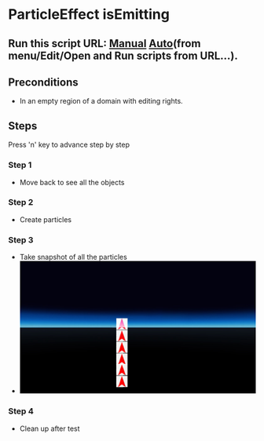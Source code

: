 # ParticleEffect isEmitting
## Run this script URL: [Manual](./test.js?raw=true)   [Auto](./testAuto.js?raw=true)(from menu/Edit/Open and Run scripts from URL...).

## Preconditions
- In an empty region of a domain with editing rights.

## Steps
Press 'n' key to advance step by step

### Step 1
- Move back to see all the objects
### Step 2
- Create particles
### Step 3
- Take snapshot of all the particles
- ![](./ExpectedImage_00000.png)
### Step 4
- Clean up after test
